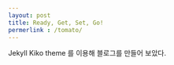 ```yaml
---
layout: post
title: Ready, Get, Set, Go!
permerlink : /tomato/
---
```

Jekyll Kiko theme 를 이용해 블로그를 만들어 보았다.
